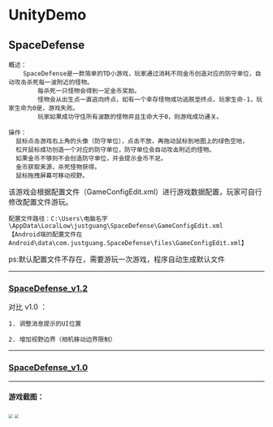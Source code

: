 # UnityDemo

## SpaceDefense


    概述：
        SpaceDefense是一款简单的TD小游戏，玩家通过消耗不同金币创造对应的防守单位，自动攻击杀死每一波附近的怪物。
		    每杀死一只怪物会得到一定金币奖励。
		    怪物会从出生点一直逃向终点，如有一个幸存怪物成功逃脱至终点，玩家生命-1，玩家生命为0是，游戏失败。
		    玩家如果成功守住所有波数的怪物并且生命大于0，则游戏成功通关。
        
    操作：
      鼠标点击游戏右上角的头像（防守单位），点击不放，再拖动鼠标到地图上的绿色空地， 
      松开鼠标成功创造一个对应的防守单位，防守单位会自动攻击附近的怪物。
      如果金币不够则不会创造防守单位，并会提示金币不足。
      金币获取来源，杀死怪物获得。
      鼠标拖拽屏幕可移动视野。
    
    

该游戏会根据配置文件（GameConfigEdit.xml）进行游戏数据配置，玩家可自行修改配置文件游玩。

    配置文件路径：C:\Users\电脑名字\AppData\LocalLow\justguang\SpaceDefense\GameConfigEdit.xml
    【Android端的配置文件在 Android\data\com.justguang.SpaceDefense\files\GameConfigEdit.xml】

ps:默认配置文件不存在，需要游玩一次游戏，程序自动生成默认文件
	
	
******************************************************************************************************

### [SpaceDefense_v1.2](https://github.com/justguang/UnityDemo/releases/tag/SpaceDefense_v1.2)

对比 v1.0 ：
    
    1. 调整消息提示的UI位置 
    
    2. 增加视野边界（相机移动边界限制） 

*******************************************************************************************************

### [SpaceDefense_v1.0](https://github.com/justguang/UnityDemo/releases/tag/SpaceDefense_v1.0)

*******************************************************************************************************

#### 游戏截图：

<img src="https://img2020.cnblogs.com/blog/2518177/202110/2518177-20211028232344010-529876749.png" style="zoom:50%">

<img src="https://img2020.cnblogs.com/blog/2518177/202110/2518177-20211029102644566-657552130.jpg" style="zoom:50%">




